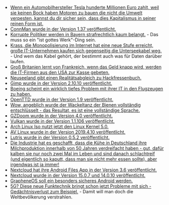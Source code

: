 * [Wenn ein Automobilhersteller Tesla hunderte Millionen Euro zahlt, weil sie keinen Bock haben Motoren zu bauen die nicht die Umwelt verpesten, kannst du dir sicher sein, dass dies Kapitalismus in seiner reinen Form ist.](https://blog.fefe.de/?ts=a255fcd3)
* [ConnMan wurde in der Version 1.37 veröffentlicht.](https://www.phoronix.com/scan.php?page=news_item&px=ConnMan-1.37-Released)
* [Korrupte Politiker werden in Bayern strafrechtlich kaum belangt.](https://blog.fefe.de/?ts=a255d53e) - Das muss so ein "ist gottes Werk"-Ding sein.
* [Krass, die Monopolisierung im Internet hat eine neue Stufe erreicht, große IT-Unternehmen kaufen sich gegenseitig die Unterseekabel weg.](https://blog.fefe.de/?ts=a255d4db) - Und wem das Kabel gehört, der bestimmt auch was für Daten darüber laufen.
* [Groß Britanien lernt von Frankreich, wenn das Geld knapp wird, werden die IT-Firmen aus den USA zur Kasse gebeten.](https://blog.fefe.de/?ts=a255d312)
* [Neuseeland gibt einen Realitätsabgleich zu Hackfressenbuch.](https://blog.fefe.de/?ts=a255d3e2)
* [Gimp wurde in der Version 2.10.10 veröffentlicht.](https://www.pro-linux.de/news/1/26947/gimp-21010-erschienen.html)
* [Boeing scheint ein wirklich tiefes Problem mit ihrer IT in den Flugzeugen zu haben.](https://blog.fefe.de/?ts=a255cc55)
* [OpenTTD wurde in der Version 1.9 veröffentlicht.](https://www.pro-linux.de/news/1/26946/openttd-19-freigegeben.html)
* [Wow, angeblich wurde der Wackeltanz der Bienen vollständig entschlüsselt - das Resultat, es ist eine vollständige Sprache.](https://netzfrauen.org/2019/04/08/honey-bee/)
* [GZDoom wurde in der Version 4.0 veröffentlicht.](https://www.phoronix.com/scan.php?page=news_item&px=GZDoom-4.0-Released)
* [Vulkan wurde in der Version 1.1.106 veröffentlicht.](https://www.phoronix.com/scan.php?page=news_item&px=Vulkan-1.1.106-Released)
* [Arch Linux Iso nutzt jetzt den Linux Kernel 5.0.](https://www.pro-linux.de/news/1/26952/neues-installationsmedium-f%C3%BCr-arch-linux-mit-kernel-50.html)
* [AV Linux wurde in der Version 2019.4.10 veröffentlicht.](https://www.pro-linux.de/news/1/26951/av-linux-2019410-freigegeben.html)
* [Lutris wurde in der Version 0.5.2 veröffentlicht.](https://www.phoronix.com/scan.php?page=news_item&px=Lutris-0.5.2-Released)
* [Die Industrie hat es geschafft, dass die Kühe in Deutschland ihre Milchproduktion innerhalb von 50 Jahren verdreifacht haben - gut, dafür kalben sie nur noch zwei Mal im Leben und sind danach schlachtreif (und eigentlich so kaputt, dass man sie nicht mehr essen sollte), aber irgendwas ist ja immer!](https://netzfrauen.org/2019/04/09/nestle-9/)
* [Nextcloud hat ihre Android Files App in der Version 3.6 veröffentlicht.](https://nextcloud.com/blog/android-files-app-3.6.0-is-here-with-better-notification-handling-nc-16-features-and-storage-path-chooser/)
* [Nextcloud wurde in der Version 15.0.7 und 14.0.10 veröffentlicht.](https://nextcloud.com/blog/nextcloud-15.0.7-and-14.0.10-are-out-update/)
* [GrapheneOS soll ein besonders sicheres Android werden.](https://www.pro-linux.de/news/1/26955/android-hardening-wird-zu-grapheneos.html)
* [5G? Diese neue Funktechnik bringt schon jetzt Probleme mit sich - Gedächtnisverlust zum Beispiel.](https://www.neopresse.com/tech/5g-feuerwehrmaenner-in-den-usa-erleiden-neurologische-schaeden/) - Damit will man doch die Weltbevölkerung verstrahlen.
